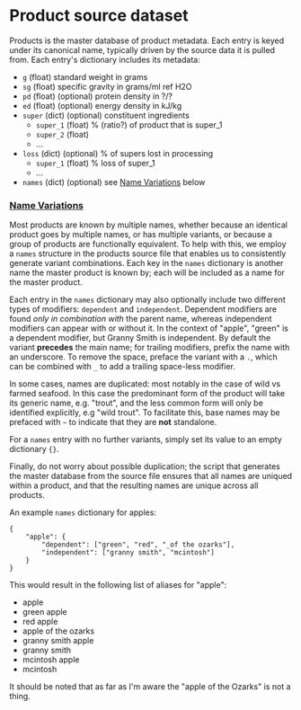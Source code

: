 # Product source dataset

Products is the master database of product metadata. Each entry is keyed under its canonical name, typically driven by the source data it is pulled from. Each entry's dictionary includes its metadata:
 * `g` (float) standard weight in grams
 * `sg` (float) specific gravity in grams/ml ref H2O
 * `pd` (float) (optional) protein density in ?/?
 * `ed` (float) (optional) energy density in kJ/kg
 * `super` (dict) (optional) constituent ingredients
    * `super_1` (float) % (ratio?) of product that is super_1
    * `super_2` (float)
    * ...
 * `loss` (dict) (optional) % of supers lost in processing
    * `super_1` (float) % loss of super_1
    * ...
* `names` (dict) (optional) see [Name Variations](#name-variations) below

### [Name Variations](#name-variations)
Most products are known by multiple names, whether because an identical product goes by multiple names, or has multiple variants, or because a group of products are functionally equivalent. To help with this, we employ a `names` structure in the products source file that enables us to consistently generate variant combinations. Each key in the `names` dictionary is another name the master product is known by; each will be included as a name for the master product.

Each entry in the `names` dictionary may also optionally include two different types of modifiers: `dependent` and `independent`. Dependent modifiers are found *only in combination with* the parent name, whereas independent modifiers can appear with or without it. In the context of "apple", "green" is a dependent modifier, but Granny Smith is independent. By default the variant **precedes** the main name; for trailing modifiers, prefix the name with an underscore. To remove the space, preface the variant with a `.`, which can be combined with `_` to add a trailing space-less modifier.

In some cases, names are duplicated: most notably in the case of wild vs farmed seafood. In this case the predominant form of the product will take its generic name, e.g. "trout", and the less common form will only be identified explicitly, e.g "wild trout". To facilitate this, base names may be prefaced with `~` to indicate that they are **not** standalone.

For a `names` entry with no further variants, simply set its value to an empty dictionary `{}`.

Finally, do not worry about possible duplication; the script that generates the master database from the source file ensures that all names are uniqued within a product, and that the resulting names are unique across all products.

An example `names` dictionary for apples:
```
{
    "apple": {
        "dependent": ["green", "red", "_of the ozarks"],
        "independent": ["granny smith", "mcintosh"]
    }
}
```

This would result in the following list of aliases for "apple":
 * apple
 * green apple
 * red apple
 * apple of the ozarks
 * granny smith apple
 * granny smith
 * mcintosh apple
 * mcintosh

It should be noted that as far as I'm aware the "apple of the Ozarks" is not a thing.